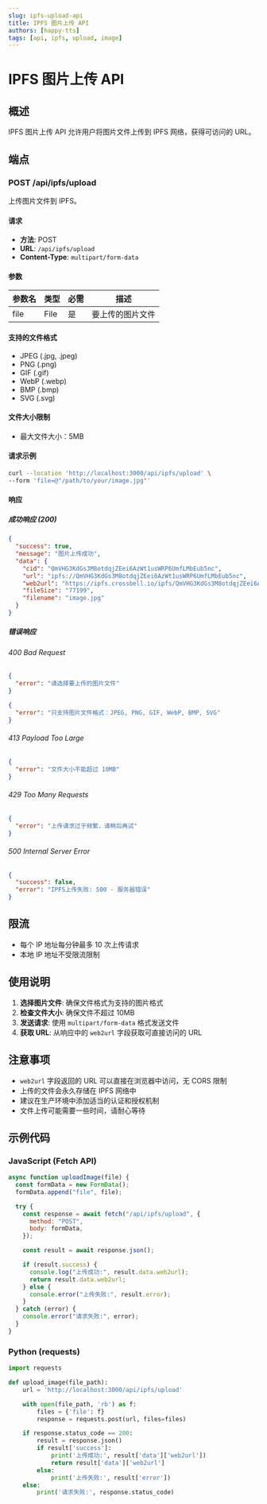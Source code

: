 ```yaml
---
slug: ipfs-upload-api
title: IPFS 图片上传 API
authors: [happy-tts]
tags: [api, ipfs, upload, image]
---
```


# IPFS 图片上传 API

## 概述

IPFS 图片上传 API 允许用户将图片文件上传到 IPFS 网络，获得可访问的 URL。

<!--truncate-->

## 端点

### POST /api/ipfs/upload

上传图片文件到 IPFS。

#### 请求

- **方法**: POST
- **URL**: `/api/ipfs/upload`
- **Content-Type**: `multipart/form-data`

#### 参数

| 参数名 | 类型 | 必需 | 描述             |
| ------ | ---- | ---- | ---------------- |
| file   | File | 是   | 要上传的图片文件 |

#### 支持的文件格式

- JPEG (.jpg, .jpeg)
- PNG (.png)
- GIF (.gif)
- WebP (.webp)
- BMP (.bmp)
- SVG (.svg)

#### 文件大小限制

- 最大文件大小：5MB

#### 请求示例

```bash
curl --location 'http://localhost:3000/api/ipfs/upload' \
--form 'file=@"/path/to/your/image.jpg"'
```

#### 响应

##### 成功响应 (200)

```json
{
  "success": true,
  "message": "图片上传成功",
  "data": {
    "cid": "QmVHG3KdGs3M8otdqjZEei6AzWt1usWRP6UmfLMbEub5nc",
    "url": "ipfs://QmVHG3KdGs3M8otdqjZEei6AzWt1usWRP6UmfLMbEub5nc",
    "web2url": "https://ipfs.crossbell.io/ipfs/QmVHG3KdGs3M8otdqjZEei6AzWt1usWRP6UmfLMbEub5nc",
    "fileSize": "77199",
    "filename": "image.jpg"
  }
}
```

##### 错误响应

###### 400 Bad Request

```json
{
  "error": "请选择要上传的图片文件"
}
```

```json
{
  "error": "只支持图片文件格式：JPEG, PNG, GIF, WebP, BMP, SVG"
}
```

###### 413 Payload Too Large

```json
{
  "error": "文件大小不能超过 10MB"
}
```

###### 429 Too Many Requests

```json
{
  "error": "上传请求过于频繁，请稍后再试"
}
```

###### 500 Internal Server Error

```json
{
  "success": false,
  "error": "IPFS上传失败: 500 - 服务器错误"
}
```

## 限流

- 每个 IP 地址每分钟最多 10 次上传请求
- 本地 IP 地址不受限流限制

## 使用说明

1. **选择图片文件**: 确保文件格式为支持的图片格式
2. **检查文件大小**: 确保文件不超过 10MB
3. **发送请求**: 使用 `multipart/form-data` 格式发送文件
4. **获取 URL**: 从响应中的 `web2url` 字段获取可直接访问的 URL

## 注意事项

- `web2url` 字段返回的 URL 可以直接在浏览器中访问，无 CORS 限制
- 上传的文件会永久存储在 IPFS 网络中
- 建议在生产环境中添加适当的认证和授权机制
- 文件上传可能需要一些时间，请耐心等待

## 示例代码

### JavaScript (Fetch API)

```javascript
async function uploadImage(file) {
  const formData = new FormData();
  formData.append("file", file);

  try {
    const response = await fetch("/api/ipfs/upload", {
      method: "POST",
      body: formData,
    });

    const result = await response.json();

    if (result.success) {
      console.log("上传成功:", result.data.web2url);
      return result.data.web2url;
    } else {
      console.error("上传失败:", result.error);
    }
  } catch (error) {
    console.error("请求失败:", error);
  }
}
```

### Python (requests)

```python
import requests

def upload_image(file_path):
    url = 'http://localhost:3000/api/ipfs/upload'

    with open(file_path, 'rb') as f:
        files = {'file': f}
        response = requests.post(url, files=files)

    if response.status_code == 200:
        result = response.json()
        if result['success']:
            print('上传成功:', result['data']['web2url'])
            return result['data']['web2url']
        else:
            print('上传失败:', result['error'])
    else:
        print('请求失败:', response.status_code)
```
